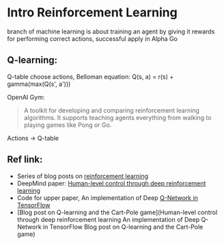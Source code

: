 # Intro Reinforcement Learning
branch of machine learning is about training an agent by giving it rewards for performing correct actions, successful apply in Alpha Go

## Q-learning:
Q-table choose actions,
Belloman equation:
  Q(s, a) = r(s) + gamma(max(Q(s', a')))

OpenAI Gym:
> A toolkit for developing and comparing reinforcement learning algorithms. It supports teaching agents everything from walking to playing games like Pong or Go.

Actions -> Q-table


## Ref link:
- Series of blog posts on [reinforcement learning](https://medium.com/emergent-future/simple-reinforcement-learning-with-tensorflow-part-0-q-learning-with-tables-and-neural-networks-d195264329d0)
- DeepMind paper: [Human-level control through deep reinforcement learning](http://www.davidqiu.com:8888/research/nature14236.pdf)
- Code for upper paper, An implementation of Deep [Q-Network in TensorFlow](https://github.com/devsisters/DQN-tensorflow)
- [Blog post on Q-learning and the Cart-Pole game](Human-level control through deep reinforcement learning
An implementation of Deep Q-Network in TensorFlow
Blog post on Q-learning and the Cart-Pole game)
